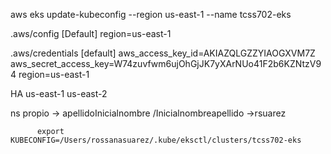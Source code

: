 aws eks update-kubeconfig --region us-east-1 --name tcss702-eks

.aws/config
[Default]
region=us-east-1

.aws/credentials
[default]
aws_access_key_id=AKIAZQLGZZYIAOGXVM7Z
aws_secret_access_key=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
region=us-east-1

HA us-east-1
   us-east-2

ns propio -> apellidoInicialnombre /Inicialnombreapellido
          ->rsuarez


          export KUBECONFIG=/Users/rossanasuarez/.kube/eksctl/clusters/tcss702-eks